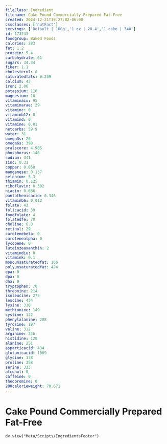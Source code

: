 ```yaml
---
fileClass: Ingredient
filename: Cake Pound Commercially Prepared Fat-Free
created: 2024-12-21T19:27:02-06:00
cssclasses: ['nutFact']
servings: ['Default | 100g','1 oz | 28.4','1 cake | 340']
id: 173243
foodgroup: Baked Foods
calories: 283
fat: 1.2
protein: 5.4
carbohydrate: 61
sugars: 34.34
fiber: 1.1
cholesterol: 0
saturatedfats: 0.259
calcium: 43
iron: 2.06
potassium: 110
magnesium: 10
vitaminaiu: 95
vitaminarae: 29
vitaminc: 0
vitaminb12: 0
vitamind: 0
vitamine: 0.01
netcarbs: 59.9
water: 31
omega3s: 26
omega6s: 398
pralscore: 4.905
phosphorus: 146
sodium: 341
zinc: 0.31
copper: 0.058
manganese: 0.137
selenium: 5.3
thiamin: 0.125
riboflavin: 0.302
niacin: 0.686
pantothenicacid: 0.346
vitaminb6: 0.012
folate: 43
folicacid: 39
foodfolate: 4
folatedfe: 70
choline: 6.8
retinol: 29
carotenebeta: 0
carotenealpha: 0
lycopene: 0
luteinzeaxanthin: 2
vitamindiu: 0
vitamink: 0.1
monounsaturatedfat: 166
polyunsaturatedfat: 424
epa: 0
dpa: 0
dha: 0
tryptophan: 70
threonine: 214
isoleucine: 275
leucine: 434
lysine: 318
methionine: 149
cystine: 122
phenylalanine: 288
tyrosine: 197
valine: 312
arginine: 256
histidine: 120
alanine: 251
asparticacid: 434
glutamicacid: 1069
glycine: 178
proline: 358
serine: 333
alcohol: 0
caffeine: 0
theobromine: 0
200calorieweight: 70.671
---
```


# Cake Pound Commercially Prepared Fat-Free

```dataviewjs
dv.view("Meta/Scripts/IngredientsFooter")
```